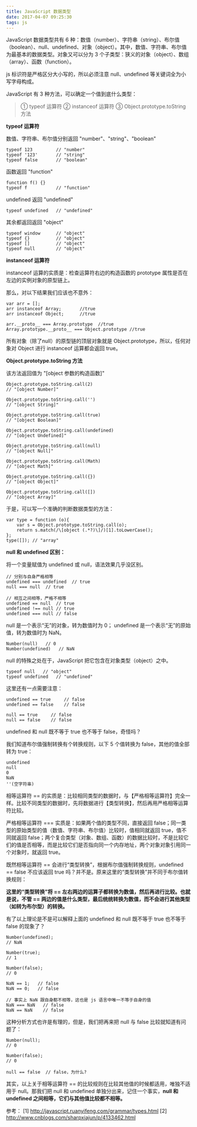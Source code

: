 ```yaml
---
title: JavaScript 数据类型
date: 2017-04-07 09:25:30
tags: js
---
```


JavaScript 数据类型共有 6 种：数值（number）、字符串（string）、布尔值（boolean）、null、undefined、对象（object）。其中，数值、字符串、布尔值为最基本的数据类型。对象又可以分为 3 个子类型：狭义的对象（object）、数组（array）、函数（function）。

<!-- more -->

js 标识符是严格区分大小写的，所以必须注意 null、undefined 等关键词全为小写字母构成。

JavaScript 有 3 种方法，可以确定一个值到底什么类型：

> ① typeof 运算符
> ② instanceof 运算符
> ③ Object.prototype.toString 方法

**typeof 运算符**

数值、字符串、布尔值分别返回 "number"、"string"、"boolean"

```
typeof 123         // "number"
typeof '123'       // "string"
typeof false       // "boolean"
```

函数返回 "function"

```
function f() {}
typeof f           // "function"
```

undefined 返回 "undefined"

```
typeof undefined   // "undefined"
```

其余都返回返回 "object"

```
typeof window      // "object"
typeof {}          // "object"
typeof []          // "object"
typeof null        // "object"
```

**instanceof 运算符**

instanceof 运算的实质是：检查运算符右边的构造函数的 prototype 属性是否在左边的实例对象的原型链上。

那么，对以下结果我们应该也不意外：

```
var arr = [];
arr instanceof Array;		//true
arr instanceof Object;		//true

arr.__proto__ === Array.prototype  //true
Array.prototype.__proto__ === Object.prototype //true
```
所有对象（除了null）的原型链的顶层对象就是 Object.prototype，所以，任何对象对 Object 进行 instanceof 运算都会返回 true。

**Object.prototype.toString 方法**

该方法返回值为 "[object 参数的构造函数]"

```
Object.prototype.toString.call(2) 
// "[object Number]"

Object.prototype.toString.call('') 
// "[object String]"

Object.prototype.toString.call(true) 
// "[object Boolean]"

Object.prototype.toString.call(undefined) 
// "[object Undefined]"

Object.prototype.toString.call(null) 
// "[object Null]"

Object.prototype.toString.call(Math) 
// "[object Math]"

Object.prototype.toString.call({}) 
// "[object Object]"

Object.prototype.toString.call([]) 
// "[object Array]"
```

于是，可以写一个准确的判断数据类型的方法：

```
var type = function (o){
    var s = Object.prototype.toString.call(o);
    return s.match(/\[object (.*?)\]/)[1].toLowerCase();
};
type([]); // "array"
```
    
**null 和 undefined 区别：**

将一个变量赋值为 undefined 或 null，语法效果几乎没区别。

```
// 分别与自身严格相等
undefined === undefined  // true
null === null  // true

// 相互之间相等，严格不相等
undefined == null  // true
undefined !== null // true
undefined === null // false
```

null 是一个表示“无”的对象，转为数值时为 0；
undefined 是一个表示“无”的原始值，转为数值时为 NaN。

```
Number(null)   // 0
Number(undefined)   // NaN
```

null 的特殊之处在于，JavaScript 把它包含在对象类型（object）之中。

```
typeof null   // "object"
typeof undefined   // "undefined"
```

这里还有一点需要注意：

```
undefined == true     // false
undefined == false    // false

null == true     // false
null == false    // false
```

undefined 和 null 既不等于 true 也不等于 false，奇怪吗？

我们知道布尔值强制转换有个转换规则，以下 5 个值转换为 false，其他的值全部转为 true：

```
undefined  
null  
0  
NaN  
''(空字符串)
```

相等运算符 == 的实质是：比较相同类型的数据时，与【严格相等运算符】完全一样。比较不同类型的数据时，先将数据进行【类型转换】，然后再用严格相等运算符比较。

严格相等运算符 === 实质是：如果两个值的类型不同，直接返回 false；同一类型的原始类型的值（数值、字符串、布尔值）比较时，值相同就返回 true，值不同就返回 false；两个复合类型（对象、数组、函数）的数据比较时，不是比较它们的值是否相等，而是比较它们是否指向同一个内存地址，两个对象对象引用同一个对象时，就返回 true。

既然相等运算符 == 会进行“类型转换”，根据布尔值强制转换规则，undefined == false 不应该返回 true 吗？并不是。原来这里的“类型转换”并不同于布尔值转换规则：

**这里的“类型转换”将 == 左右两边的运算子都转换为数值，然后再进行比较。也就是说，不管 == 两边的值是什么类型，最后统统转换为数值，而不会进行其他类型（如转为布尔型）的转换。**

有了以上理论是不是可以解释上面的 undefined 和 null 既不等于 true 也不等于 false 的现象了？

```
Number(undefined);
// NaN

Number(true);
// 1

Number(false);
// 0

NaN == 1;   // false
NaN == 0;   // false

// 事实上 NaN 跟自身都不相等，这也是 js 语言中唯一不等于自身的值
NaN === NaN   // false
NaN == NaN    // false
```

这种分析方式也许是有理的，但是，我们把再来把 null 与 false 比较就知道有问题了： 

```
Number(null);
// 0

Number(false);
// 0

null == false  // false，为什么?
```

其实，以上关于相等运算符 == 的比较规则在比较其他值的时候都适用，唯独不适用于 null。那我们把 null 和 undefined 单独分出来，记住一个事实，**null 和 undefined 之间相等，它们与其他值比较都不相等。**







参考：
[1] http://javascript.ruanyifeng.com/grammar/types.html
[2] http://www.cnblogs.com/sharpxiajun/p/4133462.html